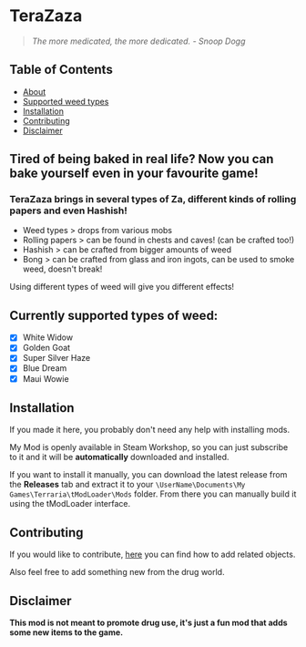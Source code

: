 ﻿# TeraZaza

> *The more medicated, the more dedicated. - Snoop Dogg*

## Table of Contents
- [About](#about)
- [Supported weed types](#supported-weed-types)
- [Installation](#installation)
- [Contributing](#contributing)
- [Disclaimer](#disclaimer)

## Tired of being baked in real life? Now you can bake yourself even in your favourite game!
<a name="about"></a>

### TeraZaza brings in several types of Za, different kinds of rolling papers and even Hashish!

- Weed types > drops from various mobs
- Rolling papers > can be found in chests and caves! (can be crafted too!)
- Hashish > can be crafted from bigger amounts of weed
- Bong > can be crafted from glass and iron ingots, can be used to smoke weed, doesn't break!

Using different types of weed will give you different effects!

## Currently supported types of weed:
<a name="supported-weed-types"></a>
- [x] White Widow
- [x] Golden Goat
- [x] Super Silver Haze
- [x] Blue Dream
- [x] Maui Wowie

## Installation
<a name="installation"></a>
If you made it here, you probably don't need any help with installing mods.

My Mod is openly available in Steam Workshop, so you can just subscribe to it and it will be **automatically** downloaded and installed.

If you want to install it manually, you can download the latest release from the **Releases** tab and extract it to your `\UserName\Documents\My Games\Terraria\tModLoader\Mods` folder.
From there you can manually build it using the tModLoader interface.

## Contributing
If you would like to contribute, [here](github/CreatingCustomJoint.md) you can find how to add related objects.

Also feel free to add something new from the drug world.

## Disclaimer
<a name="disclaimer"></a>
**This mod is not meant to promote drug use, it's just a fun mod that adds some new items to the game.**
